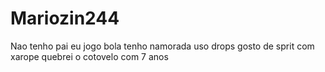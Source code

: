 # Mariozin244
Nao tenho pai
eu jogo bola
tenho namorada 
uso drops
gosto de sprit com xarope
quebrei o cotovelo com 7 anos 
